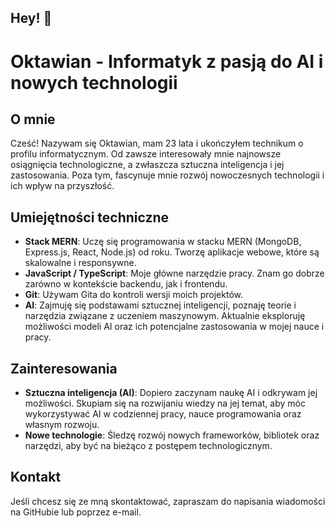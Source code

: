 <!-- <h1 align="center">
  <img src="BanerK.png" alt="Marton Lederer" />
</h1> -->

## Hey! 👋

# Oktawian - Informatyk z pasją do AI i nowych technologii

## O mnie
Cześć! Nazywam się Oktawian, mam 23 lata i ukończyłem technikum o profilu informatycznym. Od zawsze interesowały mnie najnowsze osiągnięcia technologiczne, a zwłaszcza sztuczna inteligencja i jej zastosowania. Poza tym, fascynuje mnie rozwój nowoczesnych technologii i ich wpływ na przyszłość. 

## Umiejętności techniczne
- **Stack MERN**: Uczę się programowania w stacku MERN (MongoDB, Express.js, React, Node.js) od roku. Tworzę aplikacje webowe, które są skalowalne i responsywne.
- **JavaScript / TypeScript**: Moje główne narzędzie pracy. Znam go dobrze zarówno w kontekście backendu, jak i frontendu.
- **Git**: Używam Gita do kontroli wersji moich projektów.
- **AI**: Zajmuję się podstawami sztucznej inteligencji, poznaję teorie i narzędzia związane z uczeniem maszynowym. Aktualnie eksploruję możliwości modeli AI oraz ich potencjalne zastosowania w mojej nauce i pracy.

## Zainteresowania
- **Sztuczna inteligencja (AI)**: Dopiero zaczynam naukę AI i odkrywam jej możliwości. Skupiam się na rozwijaniu wiedzy na jej temat, aby móc wykorzystywać AI w codziennej pracy, nauce programowania oraz własnym rozwoju.
- **Nowe technologie**: Śledzę rozwój nowych frameworków, bibliotek oraz narzędzi, aby być na bieżąco z postępem technologicznym.

## Kontakt
Jeśli chcesz się ze mną skontaktować, zapraszam do napisania wiadomości na GitHubie lub poprzez e-mail.


